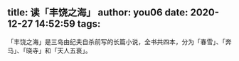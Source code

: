 title: 读「丰饶之海」
author: you06
date: 2020-12-27 14:52:59
tags:
---
「丰饶之海」是三岛由纪夫自杀前写的长篇小说，全书共四本，分为「春雪」、「奔马」、「晓寺」和「天人五衰」。
